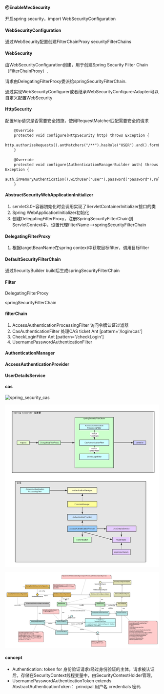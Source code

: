 #### @EnableMvcSecurity
开启spring security，import WebSecurityConfiguration

#### WebSecurityConfiguration
通过WebSecurity配置创建FilterChainProxy securityFilterChains

#### WebSecurity
由WebSecurityConfiguration创建，用于创建Spring Security Filter Chain（FilterChainProxy）.

请求由DelegatingFilterProxy委派给springSecurityFilterChain.

通过实现WebSecurityConfigurer或者继承WebSecurityConfigurerAdapter可以自定义配置WebSecurity

#### HttpSecurity
配置http请求是否需要安全措施，使用RequestMatcher匹配需要安全的请求
```
    @Override
   	protected void configure(HttpSecurity http) throws Exception {
   		http.authorizeRequests().antMatchers("/**").hasRole("USER").and().formLogin();
   	}

   	@Override
   	protected void configure(AuthenticationManagerBuilder auth) throws Exception {
   		auth.inMemoryAuthentication().withUser("user").password("password").roles("USER");
   	}
```

#### AbstractSecurityWebApplicationInitializer
1. servlet3.0+容器初始化时会调用实现了ServletContainerInitializer接口的类
2. Spring WebApplicationInitializer初始化
3. 创建DelegatingFilterProxy，注册SpringSecurityFilterChain到ServletContext中，设置代理filterName-->springSecurityFilterChain

#### DelegatingFilterProxy
1. 根据targetBeanName在spring context中获取目标filter，调用目标filter

#### DefaultSecurityFilterChain
通过SecurityBuilder build后生成springSecurityFilterChain

#### Filter
DelegatingFilterProxy

springSecurityFilterChain

#### filterChain
1. AccessAuthenticationProcessingFilter 访问令牌认证过滤器 
2. CasAuthenticationFilter 处理CAS ticket Ant [pattern='/login/cas']
3. CheckLoginFilter Ant [pattern='/checkLogin']
4. UsernamePasswordAuthenticationFilter

#### AuthenticationManager

#### AccessAuthenticationProvider

#### UserDetailsService


#### cas
![spring_security_cas](img/spring_security/cas.png)

![spring_security](img/spring_security/spring_security.png)

![spring_security_config](img/spring_security/spring_security_config.png)


#### concept
- Authentication: token for 身份验证请求/经过身份验证的主体，请求被认证后，存储在SecurityContext线程变量中，由SecurityContextHolder管理，
- UsernamePasswordAuthenticationToken extends AbstractAuthenticationToken： principal 用户名 credentials 密码